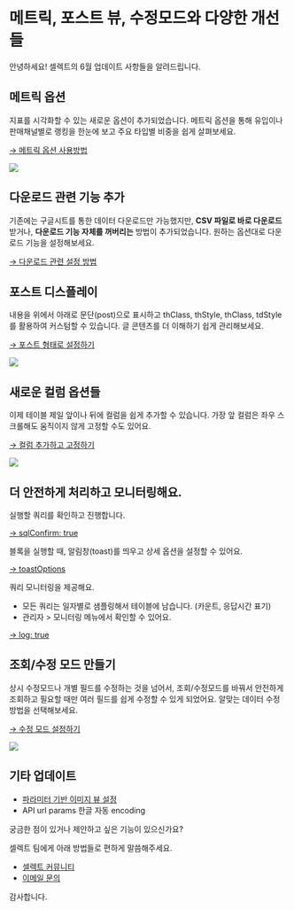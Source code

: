 # 메트릭, 포스트 뷰, 수정모드와 다양한 개선들

안녕하세요! 셀렉트의 6월 업데이트 사항들을 알려드립니다. 

## 메트릭 옵션

지표를 시각화할 수 있는 새로운 옵션이 추가되었습니다. 메트릭 옵션을 통해 유입이나 판매채널별로 랭킹을 한눈에 보고 주요 타입별 비중을 쉽게 살펴보세요. 

[→ 메트릭 옵션 사용방법](https://docs.selectfromuser.com/docs/yaml-reference#blocksdisplay-metric)

![](https://files.readme.io/54507bb-image.png)

## 다운로드 관련 기능 추가

기존에는 구글시트를 통한 데이터 다운로드만 가능했지만, **CSV 파일로 바로 다운로드** 받거나, **다운로드 기능 자체를 꺼버리는** 방법이 추가되었습니다. 원하는 옵션대로 다운로드 기능을 설정해보세요.

[→ 다운로드 관련 설정 방법](https://docs.selectfromuser.com/docs/yaml-reference#blockstypeshowdowload)

## 포스트 디스플레이

내용을 위에서 아래로 문단(post)으로 표시하고 thClass, thStyle, thClass, tdStyle를 활용하여 커스텀할 수 있습니다. 글 콘텐츠를 더 이해하기 쉽게 관리해보세요. 

[→ 포스트 형태로 설정하기](https://docs.selectfromuser.com/docs/yaml-reference#display-post)

![](https://files.readme.io/75d0584-image.png)

## 새로운 컬럼 옵션들

이제 테이블 제일 앞이나 뒤에 컬럼을 쉽게 추가할 수 있습니다. 가장 앞 컬럼은 좌우 스크롤해도 움직이지 않게 고정할 수도 있어요.

[→ 컬럼 추가하고 고정하기](https://docs.selectfromuser.com/docs/yaml-reference#columnsprepend-append)

![](https://files.readme.io/6860b42-image.png)

## 더 안전하게 처리하고 모니터링해요.

실행할 쿼리를 확인하고 진행합니다. 

[→ sqlConfirm: true](https://docs.selectfromuser.com/docs/yaml-reference#sqlconfirm-true)

블록을 실행할 때, 알림창(toast)를 띄우고 상세 옵션을 설정할 수 있어요.

[→ toastOptions](https://docs.selectfromuser.com/docs/yaml-reference#toast-toastoptions)

쿼리 모니터링을 제공해요.

- 모든 쿼리는 일자별로 샘플링해서 테이블에 남습니다. (카운트, 응답시간 표기)
- 관리자 > 모니터링 메뉴에서 확인할 수 있어요.

[→ log: true](https://docs.selectfromuser.com/docs/yaml-reference#blockslog-true)

## 조회/수정 모드 만들기

상시 수정모드나 개별 필드를 수정하는 것을 넘어서, 조회/수정모드를 바꿔서 안전하게 조회하고 필요할 때만 여러 필드를 쉽게 수정할 수 있게 되었어요. 알맞는 데이터 수정 방법을 선택해보세요. 

[→ 수정 모드 설정하기](https://docs.selectfromuser.com/docs/yaml-reference#columnsupdateoptions--display-form)

![](https://files.readme.io/c0f5265-image.png)

## 기타 업데이트

- [파라미터 기반 이미지 뷰 설정](https://docs.selectfromuser.com/docs/yaml-reference#format-image-url--valueas)
- API url params 한글 자동 encoding

궁금한 점이 있거나 제안하고 싶은 기능이 있으신가요?

셀렉트 팀에게 아래 방법들로 편하게 말씀해주세요.

- [셀렉트 커뮤니티](https://ask.selectfromuser.com/)
- [이메일 문의](mailto:support@selectfromuser.com)

감사합니다.